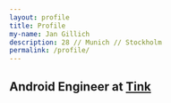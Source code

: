 ```yaml
---
layout: profile
title: Profile
my-name: Jan Gillich
description: 28 // Munich // Stockholm
permalink: /profile/
---
```


## Android Engineer at [Tink](https://tink.com)